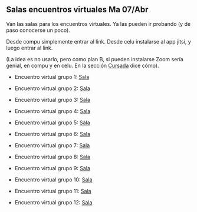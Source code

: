 ## Salas encuentros virtuales Ma 07/Abr

Van las salas para los encuentros virtuales. Ya las pueden ir probando (y de paso conocerse un poco).

Desde compu simplemente entrar al link.
Desde celu instalarse al app jitsi, y luego entrar al link.

(La idea es no usarlo, pero como plan B, si pueden instalarse Zoom sería genial, en compu y en celu. En la sección [Cursada](cursada) dice cómo).


* Encuentro virtual grupo 1:
[Sala](https://meet.jit.si/mate1com12grupo1#config.startWithVideoMuted=true)

* Encuentro virtual grupo 2:
[Sala](https://meet.jit.si/mate1com12grupo2#config.startWithVideoMuted=true)

* Encuentro virtual grupo 3:
[Sala](https://meet.jit.si/mate1com12grupo3#config.startWithVideoMuted=true)

* Encuentro virtual grupo 4:
[Sala](https://meet.jit.si/mate1com12grupo4#config.startWithVideoMuted=true)

* Encuentro virtual grupo 5:
[Sala](https://meet.jit.si/mate1com12grupo5#config.startWithVideoMuted=true)

* Encuentro virtual grupo 6:
[Sala](https://meet.jit.si/mate1com12grupo6#config.startWithVideoMuted=true)

* Encuentro virtual grupo 7:
[Sala](https://meet.jit.si/mate1com12grupo7#config.startWithVideoMuted=true)

* Encuentro virtual grupo 8:
[Sala](https://meet.jit.si/mate1com12grupo8#config.startWithVideoMuted=true)

* Encuentro virtual grupo 9:
[Sala](https://meet.jit.si/mate1com12grupo9#config.startWithVideoMuted=true)

* Encuentro virtual grupo 10:
[Sala](https://meet.jit.si/mate1com12grupo10#config.startWithVideoMuted=true)

* Encuentro virtual grupo 11:
[Sala](https://meet.jit.si/mate1com12grupo11#config.startWithVideoMuted=true)

* Encuentro virtual grupo 12:
[Sala](https://meet.jit.si/mate1com12grupo12#config.startWithVideoMuted=true)

